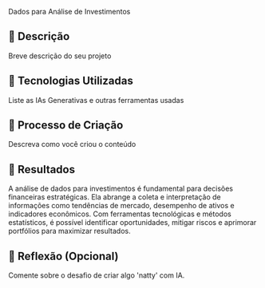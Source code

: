 Dados para Análise de Investimentos

## 📒 Descrição
Breve descrição do seu projeto

## 🤖 Tecnologias Utilizadas
Liste as IAs Generativas e outras ferramentas usadas

## 🧐 Processo de Criação
Descreva como você criou o conteúdo

## 🚀 Resultados
A análise de dados para investimentos é fundamental para decisões financeiras estratégicas. Ela abrange a coleta e interpretação de informações como tendências de mercado, desempenho de ativos e indicadores econômicos. Com ferramentas tecnológicas e métodos estatísticos, é possível identificar oportunidades, mitigar riscos e aprimorar portfólios para maximizar resultados.

## 💭 Reflexão (Opcional)
Comente sobre o desafio de criar algo 'natty' com IA.
```
